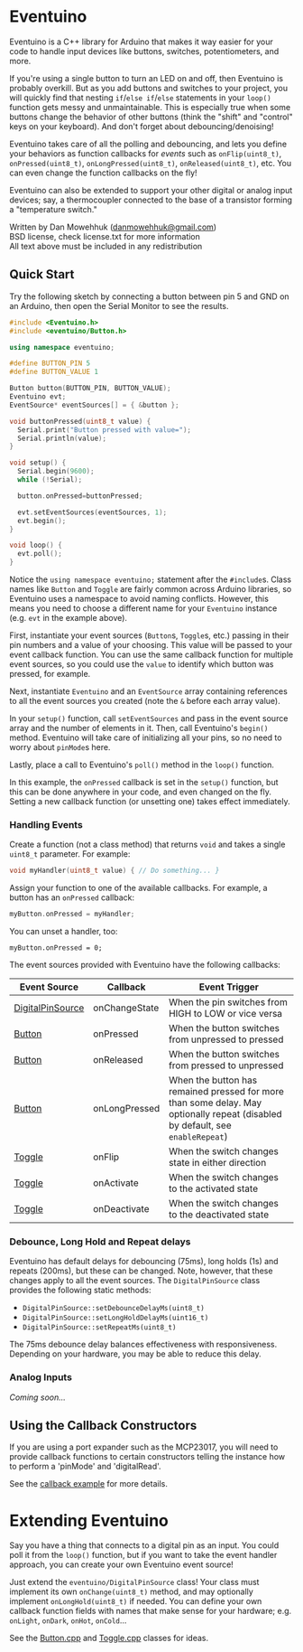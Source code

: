 # Eventuino

Eventuino is a C++ library for Arduino that makes it way easier for your code
to handle input devices like buttons, switches, potentiometers, and more.

If you're using a single button to turn an LED on and off, then Eventuino is
probably overkill. But as you add buttons and switches to your project, you 
will quickly find that nesting `if`/`else if`/`else` statements in your
`loop()` function gets messy and unmaintainable. This is especially true when
some buttons change the behavior of other buttons (think the "shift" and
"control" keys on your keyboard). And don't forget about debouncing/denoising!

Eventuino takes care of all the polling and debouncing, and lets you define 
your behaviors as function callbacks for _events_ such as `onFlip(uint8_t)`, 
`onPressed(uint8_t)`, `onLongPressed(uint8_t)`, `onReleased(uint8_t)`, etc. 
You can even change the function callbacks on the fly!

Eventuino can also be extended to support your other digital or analog input
devices; say, a thermocoupler connected to the base of a transistor forming
a "temperature switch."

Written by Dan Mowehhuk (danmowehhuk@gmail.com)\
BSD license, check license.txt for more information\
All text above must be included in any redistribution

## Quick Start

Try the following sketch by connecting a button between pin 5 and GND on an
Arduino, then open the Serial Monitor to see the results.

```cpp
#include <Eventuino.h>
#include <eventuino/Button.h>

using namespace eventuino;

#define BUTTON_PIN 5
#define BUTTON_VALUE 1

Button button(BUTTON_PIN, BUTTON_VALUE); 
Eventuino evt;
EventSource* eventSources[] = { &button };

void buttonPressed(uint8_t value) {
  Serial.print("Button pressed with value=");
  Serial.println(value);
}

void setup() {
  Serial.begin(9600);
  while (!Serial);

  button.onPressed=buttonPressed;

  evt.setEventSources(eventSources, 1);
  evt.begin();
}

void loop() {
  evt.poll();
}

```

Notice the `using namespace eventuino;` statement after the `#include`s. Class 
names like `Button` and `Toggle` are fairly common across Arduino libraries, 
so Eventuino uses a namespace to avoid naming conflicts. However, this means 
you need to choose a different name for your `Eventuino` instance (e.g. `evt`
in the example above).

First, instantiate your event sources (`Button`s, `Toggle`s, etc.) passing in
their pin numbers and a value of your choosing. This value will be passed to
your event callback function. You can use the same callback function for
multiple event sources, so you could use the `value` to identify which button
was pressed, for example.

Next, instantiate `Eventuino` and an `EventSource` array containing references
to all the event sources you created (note the `&` before each array value).

In your `setup()` function, call `setEventSources` and pass in the event source
array and the number of elements in it. Then, call Eventuino's `begin()` 
method. Eventuino will take care of initializing all your pins, so no need to 
worry about `pinMode`s here.

Lastly, place a call to Eventuino's `poll()` method in the `loop()` function.

In this example, the `onPressed` callback is set in the `setup()` function, 
but this can be done anywhere in your code, and even changed on the fly.
Setting a new callback function (or unsetting one) takes effect immediately.

### Handling Events

Create a function (not a class method) that returns `void` and takes a 
single `uint8_t` parameter. For example:
```c
void myHandler(uint8_t value) { // Do something... }
```

Assign your function to one of the available callbacks. For example, a button
has an `onPressed` callback:
```c
myButton.onPressed = myHandler;
```

You can unset a handler, too:
```
myButton.onPressed = 0;
```

The event sources provided with Eventuino have the following callbacks:

| Event Source | Callback | Event Trigger |
| ------------ | -------- | ------- |
| [DigitalPinSource](src/eventuino/DigitalPinSource.h) | onChangeState | When the pin switches from HIGH to LOW or vice versa |
| [Button](src/eventuino/Button.h) | onPressed | When the button switches from unpressed to pressed |
| [Button](src/eventuino/Button.h) | onReleased | When the button switches from pressed to unpressed |
| [Button](src/eventuino/Button.h) | onLongPressed | When the button has remained pressed for more than some delay. May optionally repeat (disabled by default, see `enableRepeat`) |
| [Toggle](src/eventuino/Toggle.h) | onFlip | When the switch changes state in either direction |
| [Toggle](src/eventuino/Toggle.h) | onActivate | When the switch changes to the activated state |
| [Toggle](src/eventuino/Toggle.h) | onDeactivate | When the switch changes to the deactivated state |

### Debounce, Long Hold and Repeat delays

Eventuino has default delays for debouncing (75ms), long holds (1s) and repeats (200ms), but these can be changed.
Note, however, that these changes apply to all the event sources. The `DigitalPinSource` class provides
the following static methods:
- `DigitalPinSource::setDebounceDelayMs(uint8_t)`
- `DigitalPinSource::setLongHoldDelayMs(uint16_t)`
- `DigitalPinSource::setRepeatMs(uint8_t)`

The 75ms debounce delay balances effectiveness with responsiveness. Depending on your
hardware, you may be able to reduce this delay.

### Analog Inputs

_Coming soon..._


## Using the Callback Constructors

If you are using a port expander such as the MCP23017, you will need to provide 
callback functions to certain constructors telling the instance how to perform a
'pinMode' and 'digitalRead'.

See the [callback example](examples/button_with_callbacks/button_with_callbacks.ino)
for more details.


# Extending Eventuino

Say you have a thing that connects to a digital pin as an input. You could poll it
from the `loop()` function, but if you want to take the event handler approach, you
can create your own Eventuino event source!

Just extend the `eventuino/DigitalPinSource` class! Your class must implement its 
own `onChange(uint8_t)` method, and may optionally implement `onLongHold(uint8_t)`
if needed. You can define your own callback function fields with names that make
sense for your hardware; e.g. `onLight`, `onDark`, `onHot`, `onCold`...

See the [Button.cpp](src/eventuino/Button.cpp) and [Toggle.cpp](src/eventuino/Toggle.cpp)
classes for ideas.
